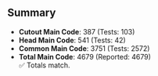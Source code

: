 ## Summary

- **Cutout Main Code**: 387 (Tests: 103)  
- **Head Main Code**: 541 (Tests: 42)  
- **Common Main Code**: 3751 (Tests: 2572)  
- **Total Main Code**: 4679 (Reported: 4679)  
✅ Totals match.
